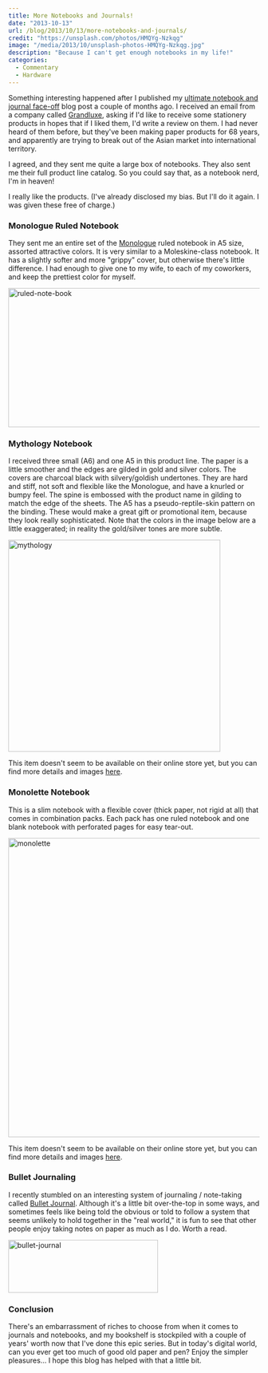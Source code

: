 ```yaml
---
title: More Notebooks and Journals!
date: "2013-10-13"
url: /blog/2013/10/13/more-notebooks-and-journals/
credit: "https://unsplash.com/photos/HMQYg-Nzkqg"
image: "/media/2013/10/unsplash-photos-HMQYg-Nzkqg.jpg"
description: "Because I can't get enough notebooks in my life!"
categories:
  - Commentary
  - Hardware
---
```

Something interesting happened after I published my [ultimate notebook and journal face-off](/blog/2013/07/10/ultimate-notebook-and-journal-face-off/ "Ultimate notebook and journal face-off") blog post a couple of months ago. I received an email from a company called [Grandluxe](http://www.grandluxe.com/online-store.html), asking if I'd like to receive some stationery products in hopes that if I liked them, I'd write a review on them. I had never heard of them before, but they've been making paper products for 68 years, and apparently are trying to break out of the Asian market into international territory. 

I agreed, and they sent me quite a large box of notebooks. They also sent me their full product line catalog. So you could say that, as a notebook nerd, I'm in heaven! 

I really like the products. (I've already disclosed my bias. But I'll do it again. I was given these free of charge.) 

### Monologue Ruled Notebook

They sent me an entire set of the [Monologue](http://www.grandluxe.com/index.php/online-store/monologue-ruled-note-book-a5.html) ruled notebook in A5 size, assorted attractive colors. It is very similar to a Moleskine-class notebook. It has a slightly softer and more "grippy" cover, but otherwise there's little difference. I had enough to give one to my wife, to each of my coworkers, and keep the prettiest color for myself.

<img src="/media/2013/10/ruled-note-book.png" alt="ruled-note-book" width="587" height="279" class="aligncenter size-full wp-image-3277" /> 

### Mythology Notebook

I received three small (A6) and one A5 in this product line. The paper is a little smoother and the edges are gilded in gold and silver colors. The covers are charcoal black with silvery/goldish undertones. They are hard and stiff, not soft and flexible like the Monologue, and have a knurled or bumpy feel. The spine is embossed with the product name in gilding to match the edge of the sheets. The A5 has a pseudo-reptile-skin pattern on the binding. These would make a great gift or promotional item, because they look really sophisticated. Note that the colors in the image below are a little exaggerated; in reality the gold/silver tones are more subtle.

<img src="/media/2013/10/mythology.png" alt="mythology" width="425" height="425" class="aligncenter size-full wp-image-3278" /> 

This item doesn't seem to be available on their online store yet, but you can find more details and images [here](http://www.grandluxe.com/notebooks-journals.html). 

### Monolette Notebook

This is a slim notebook with a flexible cover (thick paper, not rigid at all) that comes in combination packs. Each pack has one ruled notebook and one blank notebook with perforated pages for easy tear-out.

<img src="/media/2013/10/monolette.png" alt="monolette" width="600" height="600" class="aligncenter size-full wp-image-3279" /> 

This item doesn't seem to be available on their online store yet, but you can find more details and images [here](http://www.grandluxe.com/notebooks-journals.html). 

### Bullet Journaling

I recently stumbled on an interesting system of journaling / note-taking called [Bullet Journal](http://www.bulletjournal.com/). Although it's a little bit over-the-top in some ways, and sometimes feels like being told the obvious or told to follow a system that seems unlikely to hold together in the "real world," it is fun to see that other people enjoy taking notes on paper as much as I do. Worth a read.

[<img src="/media/2013/10/bullet-journal-300x106.png" alt="bullet-journal" width="300" height="106" class="aligncenter size-medium wp-image-3281" />](http://www.bulletjournal.com/) 

### Conclusion

There's an embarrassment of riches to choose from when it comes to journals and notebooks, and my bookshelf is stockpiled with a couple of years' worth now that I've done this epic series. But in today's digital world, can you ever get too much of good old paper and pen? Enjoy the simpler pleasures... I hope this blog has helped with that a little bit.


